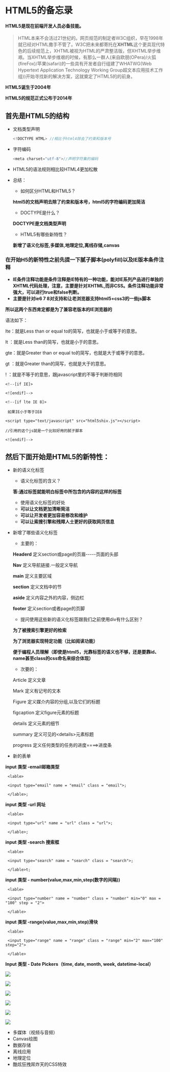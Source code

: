 # HTML5的备忘录

#### HTML5是现在前端开发人员必备技能。

> HTML本来不会活过21世纪的。网页规范的制定者W3C组织，早在1998年就已经对HTML撒手不管了。W3C把未来都寄托在**XHTML**这个更具现代特色的后续规范上，XHTML被视为HTML的严肃整洁版，但XHTML举步维艰。当XHTML举步维艰的时候，有那么一群人\(来自欧朋\(OPera\)/火狐\(fireFox\)/苹果\(safari\)的一些具有开发者自行组建了WHATWG\(Web Hypertext Application Technology Working Group超文本应用技术工作组\)\)开始寻找新的解决方案，这就奠定了HTML5的的前身。

**HTML5诞生于2004年**

**HTML5的规范正式公布于2014年**

## 首先是HTML5的结构

* 文档类型声明

  ```js
  <!DOCTYPE HTML> //相比于html4除去了约束和版本号
  ```

* 字符编码

  ```js
  <meta charset="utf-8">//声明字符集的编码
  ```

* HTML5的语法规则相比较HTML4更加松散

* 总结：

  * 如何区分HTML和HTML5？

  **html5的文档声明去除了约束和版本号，html5的字符编码更加简洁**

  * DOCTYPE是什么？

  **DOCTYPE是文档类型声明**

  * HTML5有哪些新特性？

  **新增了语义化标签,多媒体,地理定位,离线存储,canvas**

### 在开始H5的新特性之前先提一下腻子脚本\(polyfill\)以及IE版本条件注释

* **IE条件注释功能是条件注释是IE特有的一种功能，能对IE系列产品进行单独的XHTML代码处理，注意，主要是针对XHTML,而非CSS。条件注释功能非常强大，可以进行true和false判断。**
* **主要是针对ie6 7 8对支持和让老浏览器支持html5+css3的一些js脚本**

**所以这两个东西肯定都是为了兼容老版本的IE浏览器的**

语法如下：

lte：就是Less than or equal to的简写，也就是小于或等于的意思。

lt ：就是Less than的简写，也就是小于的意思。

gte：就是Greater than or equal to的简写，也就是大于或等于的意思。

gt ：就是Greater than的简写，也就是大于的意思。

! ：就是不等于的意思，跟javascript里的不等于判断符相同

```text
<!--[if IE]>

<![endif]-->

<!--[if lte IE 8]>

 如果IE小于等于IE8

<script type="text/javascript" src="html5shiv.js"></script>

//引用的这个js就是一个比较好用的腻子脚本

<![endif]-->
```

## 然后下面开始是HTML5的新特性：

* 新的语义化标签

  * 语义化标签的含义？

  **答:通过标签就能明白标签中所包含的内容的这样的标签**

  * 使用语义化标签的好处
  * **可以让文档更加清晰简洁**
  * **可以让开发者更加容易修改和维护**
  * **可以让索搜引擎和残障人士更好的获取网页信息**

* 新增了哪些语义化标签

  * 主要的：

  **Headerd** 定义section或page的页眉-----页面的头部

  **Nav** 定义导航链接.一般定义导航

  **main** 定义主要区域

  **section** 定义文档中的节

  **aside** 定义内容之外的内容，侧边栏

  **footer** 定义section或者page的页脚

  * 提问使用这些新的语义化标签跟我们之前使用div有什么区别？

  **为了被搜索引擎更好的检索**

  **为了浏览器实现特定功能（比如阅读功能）**

  **便于编程人员理解（即使是html5，光靠标签的语义也不够，还是要靠id、name甚至class的css命名来综合体现）**

  * 次要的：

  Article 定义文章

  Mark 定义有记号的文本

  Figure 定义媒介内容的分组,以及它们的标题

  figcaption 定义figure元素的标题

  details 定义元素的细节

  summary 定义可见的&lt;details&gt;元素标题

  progress 定义任何类型的任务的进度====&gt;进度条

* 新的表单

**input 类型 -email邮箱类型**

```text
 <lable>

 <input type="email" name = "email" class = "email">;

 </lable>;
```

**input 类型 -url 网址**

```text
 <lable>

 <input type="url" name = "url" class = "url">;

 </lable>;
```

**input 类型 -search 搜索框**

```text
 <lable>

 <input type="search" name = "search" class = "search">;

 </lable>t;
```

**input 类型 - number\(value,max,min,step\(数字的间隔\)\)**

```text
 <lable>

 <input type="number" name = "number" class = "number" min="0" max = "100" step = "2">

 </lable>
```

**input 类型 -range\(value,max,min,step\)滑块**

```text
 <lable>

 <input type="range" name = "range" class = "range" min="2" max="100" step="2">

 </lable>
```

**Input 类型 - Date Pickers（time, date, month, week, datetime-local）**

![](https://github.com/luggege/book/tree/f7d098fe1f889ccf3b383f621c0b48c599f5fdd3/assets/00.png)

![](https://github.com/luggege/book/tree/f7d098fe1f889ccf3b383f621c0b48c599f5fdd3/assets/11.png)

![](https://github.com/luggege/book/tree/f7d098fe1f889ccf3b383f621c0b48c599f5fdd3/assets/22.png)

![](https://github.com/luggege/book/tree/f7d098fe1f889ccf3b383f621c0b48c599f5fdd3/assets/33.png)

![](https://github.com/luggege/book/tree/f7d098fe1f889ccf3b383f621c0b48c599f5fdd3/assets/44.png)

![](https://github.com/luggege/book/tree/f7d098fe1f889ccf3b383f621c0b48c599f5fdd3/assets/66.png)

* 多媒体（视频与音频）
* Canvas绘图
* 数据存储
* 离线应用
* 地理定位
* 酷炫狂拽屌炸天的CSS特效



